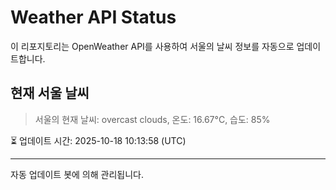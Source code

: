 
# Weather API Status

이 리포지토리는 OpenWeather API를 사용하여 서울의 날씨 정보를 자동으로 업데이트합니다.

## 현재 서울 날씨
> 서울의 현재 날씨: overcast clouds, 온도: 16.67°C, 습도: 85%

⏳ 업데이트 시간: 2025-10-18 10:13:58 (UTC)

---
자동 업데이트 봇에 의해 관리됩니다.
